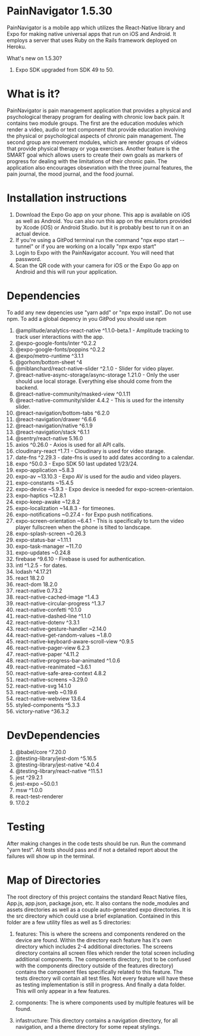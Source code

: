 # PainNavigator 1.5.30

PainNavigator is a mobile app which utilizes the React-Native library and Expo for making native universal apps that run on iOS and Android. It employs a server that uses Ruby on the Rails framework deployed on Heroku.

What's new on 1.5.30?
1. Expo SDK upgraded from SDK 49 to 50.

# What is it?

PainNavigator is pain management application that provides a physical and psychological therapy program for dealing with chronic low back pain. It contains two module groups. The first are the education modules which render a video, audio or text component that provide education involving the physical or psychological aspects of chronic pain management. The second group are movement modules, which are render groups of videos that provide physical therapy or yoga exercises. Another feature is the SMART goal which allows users to create their own goals as markers of progress for dealing with the limitations of their chronic pain. The application also encourages obsevration with the three journal features, the pain journal, the mood journal, and the food journal.

# Installation instructions

1. Download the Expo Go app on your phone. This app is available on iOS as well as Android. You can also run this app on the emulators provided by Xcode (iOS) or Android Studio. but it is probably best to run it on an actual device.
2. If you're using a GitPod terminal run the command "npx expo start --tunnel" or if you are working on a locally "npx expo start"
3. Login to Expo with the PainNavigator account. You will need that password. 
4. Scan the QR code with your camera for iOS or the Expo Go app on Android and this will run your application.

# Dependencies

To add any new depencies use "yarn add" or "npx expo install". Do not use npm.
To add a global depency in you GitPod you should use npm

1. @amplitude/analytics-react-native ^1.1.0-beta.1 - Amplitude tracking to track user interactions with the app.
2. @expo-google-fonts/inter ^0.2.2
3. @expo-google-fonts/poppins ^0.2.2
4. @expo/metro-runtime ^3.1.1
5. @gorhom/bottom-sheet ^4
6. @miblanchard/react-native-slider ^2.1.0 - Slider for video player.
7. @react-native-async-storage/async-storage 1.21.0 - Only the user should use local storage. Everything else should come from the backend.
8. @react-native-community/masked-view ^0.1.11
9. @react-native-community/slider 4.4.2 - This is used for the intensity slider.
10. @react-navigation/bottom-tabs ^6.2.0
11. @react-navigation/drawer ^6.6.6
12. @react-navigation/native ^6.1.9
13. @react-navigation/stack ^6.1.1
14. @sentry/react-native 5.16.0
15. axios ^0.26.0 - Axios is used for all API calls.
16. cloudinary-react ^1.7.1 - Cloudinary is used for video starage.
17. date-fns ^2.29.3 - date-fns is used to add dates according to a calendar.
18. expo ^50.0.3 - Expo SDK 50 last updated 1/23/24.
19. expo-application ~5.8.3
20. expo-av ~13.10.3 - Expo AV is used for the audio and video players.
21. expo-constants ~15.4.5
22. expo-device ~5.9.3 - Expo device is needed for expo-screen-orientaion.
23. expo-haptics ~12.8.1
24. expo-keep-awake ~12.8.2
25. expo-localization ~14.8.3 - for timeones.
26. expo-notifications ~0.27.4 - for Expo push notifications.
27. expo-screen-orientation ~6.4.1 - This is specifically to turn the video player fullscreen when the phone is tilted to landscape.
28. expo-splash-screen ~0.26.3
29. expo-status-bar ~1.11.1
30. expo-task-manager ~11.7.0
31. expo-updates ~0.24.8
32. firebase ^9.6.10 - Firebase is used for authentication.
33. intl ^1.2.5 - for dates.
34. lodash ^4.17.21
35. react 18.2.0
36. react-dom 18.2.0
37. react-native 0.73.2
38. react-native-cached-image ^1.4.3
39. react-native-circular-progress ^1.3.7
40. react-native-confetti ^0.1.0
41. react-native-dashed-line ^1.1.0
42. react-native-dotenv ^3.3.1
43. react-native-gesture-handler ~2.14.0
44. react-native-get-random-values ~1.8.0
45. react-native-keyboard-aware-scroll-view ^0.9.5
46. react-native-pager-view 6.2.3
47. react-native-paper ^4.11.2
48. react-native-progress-bar-animated ^1.0.6
49. react-native-reanimated ~3.6.1
50. react-native-safe-area-context 4.8.2
51. react-native-screens ~3.29.0
52. react-native-svg 14.1.0
53. react-native-web ~0.19.6
54. react-native-webview 13.6.4
55. styled-components ^5.3.3
56. victory-native ^36.3.2
    
# DevDependencies

1. @babel/core ^7.20.0
2. @testing-library/jest-dom ^5.16.5
3. @testing-library/jest-native ^4.0.4
4. @testing-library/react-native ^11.5.1
5. jest ^29.2.1
6. jest-expo ~50.0.1
7. msw ^1.0.0
8. react-test-renderer
9. 17.0.2
    
# Testing

After making changes in the code tests should be run. Run the command "yarn test". All tests should pass and if not a detailed report about the failures will show up in the terminal.

# Map of Directories

The root directory of this project contains the standard React Native files, App.js, app.json, package.json, etc. It also contans the node_modules and assets directories as well as a couple auto-generated expo directories. It is the src directory which could use a brief explanation. 
Contained in this folder are a few utility files as well as 5 directories:

1. features: This is where the screens and components rendered on the device are found. Within the directory each feature has it's own directory which includes 2-4 additional directories. The screens directory contains all screen files which render the total screen including additional components. The components directory, (not to be confused with the components directory outside of the features directory) contains the component files specifically related to this feature. The tests directory will contain all test files. Not every feature will have these as testing implementation is still in progress. And finally a data folder. This will only appear in a few features.

2. components: The is where components used by multiple features will be found.

3. infastructure: This directory contains a navigation directory, for all navigation, and a theme directory for some repeat stylings.
